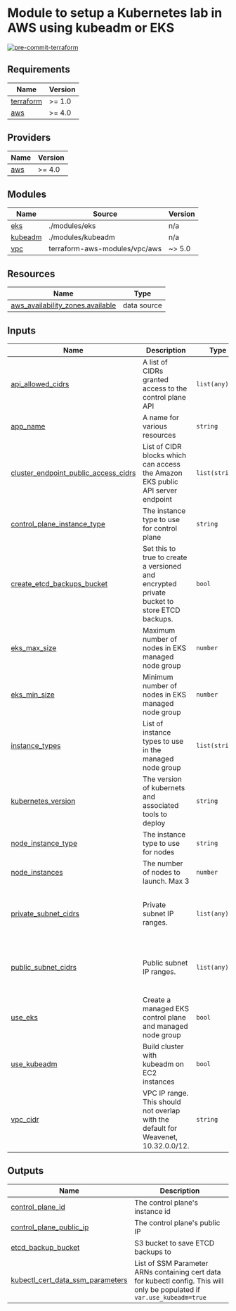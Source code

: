 # Module to setup a Kubernetes lab in AWS using kubeadm or EKS

[![pre-commit-terraform](https://github.com/ccliver/terraform-aws-kube-lab/actions/workflows/pr-check.yml/badge.svg)](https://github.com/ccliver/terraform-aws-kube-lab/actions/workflows/pr-check.yml)

<!-- BEGIN_TF_DOCS -->
## Requirements

| Name | Version |
|------|---------|
| <a name="requirement_terraform"></a> [terraform](#requirement\_terraform) | >= 1.0 |
| <a name="requirement_aws"></a> [aws](#requirement\_aws) | >= 4.0 |

## Providers

| Name | Version |
|------|---------|
| <a name="provider_aws"></a> [aws](#provider\_aws) | >= 4.0 |

## Modules

| Name | Source | Version |
|------|--------|---------|
| <a name="module_eks"></a> [eks](#module\_eks) | ./modules/eks | n/a |
| <a name="module_kubeadm"></a> [kubeadm](#module\_kubeadm) | ./modules/kubeadm | n/a |
| <a name="module_vpc"></a> [vpc](#module\_vpc) | terraform-aws-modules/vpc/aws | ~> 5.0 |

## Resources

| Name | Type |
|------|------|
| [aws_availability_zones.available](https://registry.terraform.io/providers/hashicorp/aws/latest/docs/data-sources/availability_zones) | data source |

## Inputs

| Name | Description | Type | Default | Required |
|------|-------------|------|---------|:--------:|
| <a name="input_api_allowed_cidrs"></a> [api\_allowed\_cidrs](#input\_api\_allowed\_cidrs) | A list of CIDRs granted access to the control plane API | `list(any)` | `[]` | no |
| <a name="input_app_name"></a> [app\_name](#input\_app\_name) | A name for various resources | `string` | `"kube-lab"` | no |
| <a name="input_cluster_endpoint_public_access_cidrs"></a> [cluster\_endpoint\_public\_access\_cidrs](#input\_cluster\_endpoint\_public\_access\_cidrs) | List of CIDR blocks which can access the Amazon EKS public API server endpoint | `list(string)` | `[]` | no |
| <a name="input_control_plane_instance_type"></a> [control\_plane\_instance\_type](#input\_control\_plane\_instance\_type) | The instance type to use for control plane | `string` | `"t3.small"` | no |
| <a name="input_create_etcd_backups_bucket"></a> [create\_etcd\_backups\_bucket](#input\_create\_etcd\_backups\_bucket) | Set this to true to create a versioned and encrypted private bucket to store ETCD backups. | `bool` | `false` | no |
| <a name="input_eks_max_size"></a> [eks\_max\_size](#input\_eks\_max\_size) | Maximum number of nodes in EKS managed node group | `number` | `3` | no |
| <a name="input_eks_min_size"></a> [eks\_min\_size](#input\_eks\_min\_size) | Minimum number of nodes in EKS managed node group | `number` | `1` | no |
| <a name="input_instance_types"></a> [instance\_types](#input\_instance\_types) | List of instance types to use in the managed node group | `list(string)` | `[]` | no |
| <a name="input_kubernetes_version"></a> [kubernetes\_version](#input\_kubernetes\_version) | The version of kubernets and associated tools to deploy | `string` | `"1.31.1-1.1"` | no |
| <a name="input_node_instance_type"></a> [node\_instance\_type](#input\_node\_instance\_type) | The instance type to use for nodes | `string` | `"t3.small"` | no |
| <a name="input_node_instances"></a> [node\_instances](#input\_node\_instances) | The number of nodes to launch. Max 3 | `number` | `2` | no |
| <a name="input_private_subnet_cidrs"></a> [private\_subnet\_cidrs](#input\_private\_subnet\_cidrs) | Private subnet IP ranges. | `list(any)` | <pre>[<br/>  "172.31.48.0/20",<br/>  "172.31.64.0/20",<br/>  "172.31.80.0/20"<br/>]</pre> | no |
| <a name="input_public_subnet_cidrs"></a> [public\_subnet\_cidrs](#input\_public\_subnet\_cidrs) | Public subnet IP ranges. | `list(any)` | <pre>[<br/>  "172.31.0.0/20",<br/>  "172.31.16.0/20",<br/>  "172.31.32.0/20"<br/>]</pre> | no |
| <a name="input_use_eks"></a> [use\_eks](#input\_use\_eks) | Create a managed EKS control plane and managed node group | `bool` | `false` | no |
| <a name="input_use_kubeadm"></a> [use\_kubeadm](#input\_use\_kubeadm) | Build cluster with kubeadm on EC2 instances | `bool` | `false` | no |
| <a name="input_vpc_cidr"></a> [vpc\_cidr](#input\_vpc\_cidr) | VPC IP range. This should not overlap with the default for Weavenet, 10.32.0.0/12. | `string` | `"172.31.0.0/16"` | no |

## Outputs

| Name | Description |
|------|-------------|
| <a name="output_control_plane_id"></a> [control\_plane\_id](#output\_control\_plane\_id) | The control plane's instance id |
| <a name="output_control_plane_public_ip"></a> [control\_plane\_public\_ip](#output\_control\_plane\_public\_ip) | The control plane's public IP |
| <a name="output_etcd_backup_bucket"></a> [etcd\_backup\_bucket](#output\_etcd\_backup\_bucket) | S3 bucket to save ETCD backups to |
| <a name="output_kubectl_cert_data_ssm_parameters"></a> [kubectl\_cert\_data\_ssm\_parameters](#output\_kubectl\_cert\_data\_ssm\_parameters) | List of SSM Parameter ARNs containing cert data for kubectl config. This will only be populated if `var.use_kubeadm=true` |
<!-- END_TF_DOCS -->
